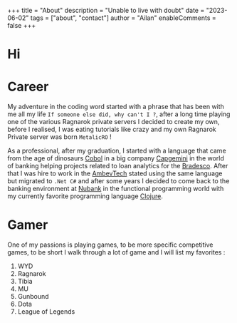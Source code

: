 +++
title = "About"
description = "Unable to live with doubt"
date = "2023-06-02"
tags = ["about", "contact"]
author = "Ailan"
enableComments = false
+++

# Hi
 
# Career

My adventure in the coding word started with a phrase that has been with me all my life `If someone else did, why can't I ?`, after a long time playing one of the various Ragnarok private servers I decided to create my own, before I realised, I was eating tutorials like crazy and my own Ragnarok Private server was born `MetalicRO` !

As a professional, after my graduation, I started with a language that came from the age of dinosaurs [Cobol](https://pt.wikipedia.org/wiki/COBOL) in a big company [Capgemini](https://www.capgemini.com/?georedirect_none=true#) in the world of banking helping projects related to loan analytics for the [Bradesco](https://banco.bradesco/html/classic/index.shtm).
After that I was hire to work in the [AmbevTech](https://www.ambevtech.com.br/) stated using the same language but migrated to `.Net C#` and after some years I decided to come back to the banking environment at [Nubank](https://nubank.com.br/en/) in the functional programming world with my currently favorite programming language [Clojure](https://clojure.org/). 

# Gamer

One of my passions is playing games, to be more specific competitive games, to be short I walk through a lot of game and I will list my favorites :

1. WYD
2. Ragnarok
3. Tibia
4. MU
4. Gunbound
4. Dota
5. League of Legends